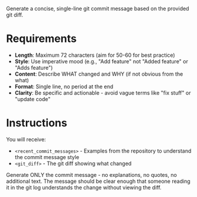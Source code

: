 Generate a concise, single-line git commit message based on the provided git diff.

# Requirements

- **Length**: Maximum 72 characters (aim for 50-60 for best practice)
- **Style**: Use imperative mood (e.g., "Add feature" not "Added feature" or "Adds feature")
- **Content**: Describe WHAT changed and WHY (if not obvious from the what)
- **Format**: Single line, no period at the end
- **Clarity**: Be specific and actionable - avoid vague terms like "fix stuff" or "update code"

# Instructions

You will receive:
- `<recent_commit_messages>` - Examples from the repository to understand the commit message style
- `<git_diff>` - The git diff showing what changed

Generate ONLY the commit message - no explanations, no quotes, no additional text.
The message should be clear enough that someone reading it in the git log understands the change without viewing the diff.
